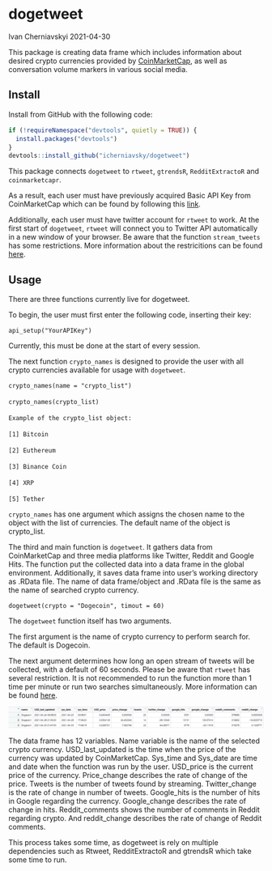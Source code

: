 dogetweet
================
Ivan Cherniavskyi
2021-04-30

This package is creating data frame which includes information about
desired crypto currencies provided by
[CoinMarketCap](https://coinmarketcap.com/), as well as conversation
volume markers in various social media.

## Install

Install from GitHub with the following code:

``` r
if (!requireNamespace("devtools", quietly = TRUE)) {
  install.packages("devtools")
}
devtools::install_github("icherniavsky/dogetweet")
```

This package connects <code>dogetweet</code> to <code>rtweet</code>,
<code>gtrendsR</code>, <code>RedditExtractoR</code> and
<code>coinmarketcapr</code>.

As a result, each user must have previously acquired Basic API Key from
CoinMarketCap which can be found by following this
[link](https://coinmarketcap.com/api/).

Additionally, each user must have twitter account for
<code>rtweet</code> to work. At the first start of
<code>dogetweet</code>, <code>rtweet</code> will connect you to Twitter
API automatically in a new window of your browser. Be aware that the
function <code>stream\_tweets</code> has some restrictions. More
information about the restricitions can be found
[here](https://developer.twitter.com/en/docs/twitter-api/v1/tweets/filter-realtime/guides/streaming-message-types).

## Usage

There are three functions currently live for dogetweet.

To begin, the user must first enter the following code, inserting their
key:

``` setup
api_setup("YourAPIKey")
```

Currently, this must be done at the start of every session.

The next function <code>crypto\_names</code> is designed to provide the
user with all crypto currencies available for usage with
<code>dogetweet</code>.

``` cryoto_names
crypto_names(name = "crypto_list")

crypto_names(crypto_list)

Example of the crypto_list object:

[1] Bitcoin

[2] Euthereum

[3] Binance Coin

[4] XRP

[5] Tether
```

<code>crypto\_names</code> has one argument which assigns the chosen
name to the object with the list of currencies. The default name of the
object is crypto\_list.

The third and main function is <code>dogetweet</code>. It gathers data
from CoinMarketCap and three media platforms like Twitter, Reddit and
Google Hits. The function put the collected data into a data frame in
the global environment. Additionally, it saves data frame into user’s
working directory as .RData file. The name of data frame/object and
.RData file is the same as the name of searched crypto currency.

``` dogetweet
dogetweet(crypto = "Dogecoin", timout = 60)
```

The <code>dogetweet</code> function itself has two arguments.

The first argument is the name of crypto currency to perform search for.
The default is Dogecoin.

The next argument determines how long an open stream of tweets will be
collected, with a default of 60 seconds. Please be aware that
<code>rtweet</code> has several restriction. It is not recommended to
run the function more than 1 time per minute or run two searches
simultaneously. More information can be found
[here](https://developer.twitter.com/en/docs/twitter-api/v1/tweets/filter-realtime/guides/streaming-message-types).

![](https://github.com/icherniavsky/dogetweet/blob/master/data_frame_example/dogecoin_data_example.PNG)

The data frame has 12 variables. Name variable is the name of the
selected crypto currency. USD\_last\_updated is the time when the price
of the currency was updated by CoinMarketCap. Sys\_time and Sys\_date
are time and date when the function was run by the user. USD\_price is
the current price of the currency. Price\_change describes the rate of
change of the price. Tweets is the number of tweets found by streaming.
Twitter\_change is the rate of change in number of tweets. Google\_hits
is the number of hits in Google regarding the currency. Google\_change
describes the rate of change in hits. Reddit\_comments shows the number
of comments in Reddit regarding crypto. And reddit\_change describes the
rate of change of Reddit comments.

This process takes some time, as dogetweet is rely on multiple
dependencies such as Rtweet, RedditExtractoR and gtrendsR which take
some time to run.
